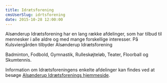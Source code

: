 ```yaml
---
title: Idrætsforening
cmsUserSlug: idrtsforening
date: 2015-10-28 12:00:00
---
```


Alsønderup Idrætsforening har en lang række afdelinger, som har tilbud til mennesker i alle aldre og med mange forskellige interesser. På Kulsviergården tilbyder Alsønderup Idrætsforening 

Badminton, Fodbold, Gymnastik, Rulleskøjteløb, Teater, Floorball og Skumtennis.

Information om Idrætsforeningens enkelte afdelinger kan findes ved at besøge [Alsønderup Idrætsforenings hjemmeside][als].

[als]: http://www.asgi.dk/